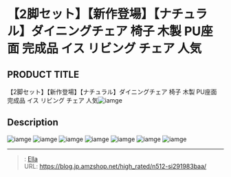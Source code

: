# 【2脚セット】【新作登場】【ナチュラル】ダイニングチェア 椅子 木製 PU座面 完成品 イス リビング チェア 人気


## PRODUCT TITLE 

【2脚セット】【新作登場】【ナチュラル】ダイニングチェア 椅子 木製 PU座面 完成品 イス リビング チェア 人気![iamge](https://b2bfiles1.gigab2b.cn/image/wkseller/301/20220603_942f74ebb3a0376433a784d13e690de1.jpg)

## Description











![iamge](https://b2bfiles1.gigab2b.cn/image/wkseller/301/20220603_1a47607f3947bbcc221bc08989928a30.jpg)
![iamge](https://b2bfiles1.gigab2b.cn/image/wkseller/301/20220603_155b130244fa85afcfd162ec38fc61d0.jpg)
![iamge](https://b2bfiles1.gigab2b.cn/image/wkseller/301/20220603_16b14b871bc93eae897b993fc68bd17a.jpg)
![iamge](https://b2bfiles1.gigab2b.cn/image/wkseller/301/20220603_7174c508540bc4625e7e8da7032c2b7e.jpg)
![iamge](https://b2bfiles1.gigab2b.cn/image/wkseller/301/20220603_a1a16507bf43d3f3fda4ca08e485ca78.jpg)
![iamge](https://b2bfiles1.gigab2b.cn/image/wkseller/301/20220608_a0adcd07008534370287f9dd0c326f14.jpg)
![iamge](nan)


---

> : [Ella](https://blog.jp.amzshop.net/)  
> URL: https://blog.jp.amzshop.net/high_rated/n512-si291983baa/  

